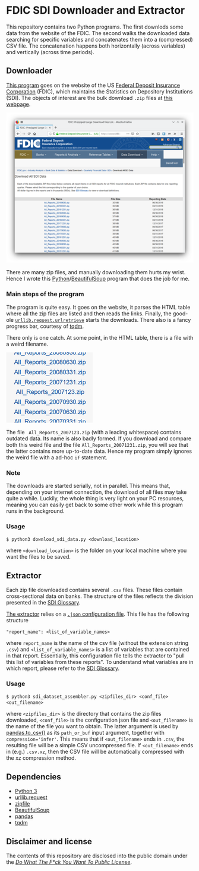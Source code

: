 # FDIC SDI Downloader and Extractor

This repository contains two Python programs.
The first downlods some data from the website of the FDIC.
The second walks the downloaded data searching for specific variables and concatenates them into a (compressed) CSV file.
The concatenation happens both horizontally (across variables) and vertically (across time periods).


## Downloader

[This program](./download_sdi_data.py) goes on the website of the US [Federal Deposit Insurance Corporation](http://www.fdic.gov/) (FDIC), which maintains the Statistics on Depository Institutions (SDI).
The objects of interest are the bulk download `.zip` files at [this webpage](https://www5.fdic.gov/sdi/download_large_list_outside.asp).

![bulk_sdi_zips](./img/fdic_sdi_dload.png)

There are many zip files, and manually downloading them hurts my wrist.
Hence I wrote this [Python](https://www.python.org/)/[BeautifulSoup](https://www.crummy.com/software/BeautifulSoup/) program that does the job for me.


### Main steps of the program

The program is quite easy.
It goes on the website, it parses the HTML table where all the zip files are listed and then reads the links.
Finally, the good-ole [`urllib.request.urlretrieve`](https://docs.python.org/3/library/urllib.request.html#urllib.request.urlretrieve) starts the downloads.
There also is a fancy progress bar, courtesy of [tqdm](https://tqdm.github.io/).

There only is one catch.
At some point, in the HTML table, there is a file with a weird filename.

![weird_filename](./img/weird_file.png)

The file ` All_Reports_2007123.zip` (with a leading whitespace) contains outdated data.
Its name is also badly formed.
If you download and compare both this weird file and the file `All_Reports_20071231.zip`, you will see that the latter contains more up-to-date data.
Hence my program simply ignores the weird file with a ad-hoc `if` statement.


### Note

The downloads are started serially, not in parallel.
This means that, depending on your internet connection, the download of all files may take quite a while.
Luckily, the whole thing is very light on your PC resources, meaning you can easily get back to some other work while this program runs in the background.


### Usage

    $ python3 download_sdi_data.py <download_location>

where `<download_location>` is the folder on your local machine where you want the files to be saved.


## Extractor

Each zip file downloaded contains several `.csv` files.
These files contain cross-sectional data on banks.
The structure of the files reflects the division presented in the [SDI Glossary](https://www5.fdic.gov/sdi/sitemap.asp).

[The extractor](./sdi_dataset_assembler.py) relies on a [`.json` configuration file](./pull_variables.json).
This file has the following structure

    "report_name": <list_of_variable_names>

where `report_name` is the name of the csv file (without the extension string `.csv`) and `<list_of_variable_names>` is a list of variables that are contained in that report.
Essentially, this configuration file tells the extractor to "pull this list of variables from these reports".
To understand what variables are in which report, please refer to the [SDI Glossary](https://www5.fdic.gov/sdi/sitemap.asp).


### Usage

    $ python3 sdi_dataset_assembler.py <zipfiles_dir> <conf_file> <out_filename>

where `<zipfiles_dir>` is the directory that contains the zip files downloaded, `<conf_file>` is the configuration json file and `<out_filename>` is the name of the file you want to obtain.
The latter argument is used by [pandas.to_csv()](https://pandas.pydata.org/pandas-docs/stable/reference/api/pandas.DataFrame.to_csv.html) as its `path_or_buf` input argument, together with `compression='infer'`.
This means that if `<out_filename>` ends in `.csv`, the resulting file will be a simple CSV uncompressed file.
If `<out_filename>` ends in (e.g.) `.csv.xz`, then the CSV file will be automatically compressed with the xz compression method.


## Dependencies

- [Python 3](https://www.python.org/)
- [urllib.request](https://docs.python.org/3/library/urllib.request.html)
- [zipfile](https://docs.python.org/3/library/zipfile.html)
- [BeautifulSoup](https://www.crummy.com/software/BeautifulSoup/)
- [pandas](https://pandas.pydata.org/)
- [tqdm](https://tqdm.github.io/)


## Disclaimer and license

The contents of this repository are disclosed into the public domain under the [_Do What The F*ck You Want To Public License_](https://choosealicense.com/licenses/wtfpl/).
